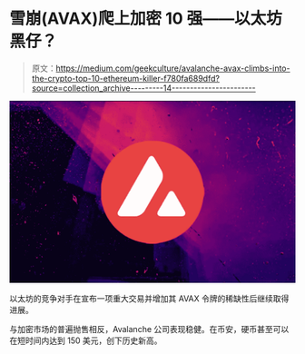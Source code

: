 # 雪崩(AVAX)爬上加密 10 强——以太坊黑仔？

> 原文：<https://medium.com/geekculture/avalanche-avax-climbs-into-the-crypto-top-10-ethereum-killer-f780fa689dfd?source=collection_archive---------14----------------------->

![](img/a9eb5f8d4ba66ef97ac65ddbf7599e6f.png)

以太坊的竞争对手在宣布一项重大交易并增加其 AVAX 令牌的稀缺性后继续取得进展。

与加密市场的普遍抛售相反，Avalanche 公司表现稳健。在币安，硬币甚至可以在短时间内达到 150 美元，创下历史新高。